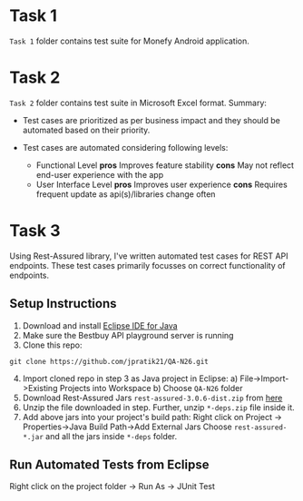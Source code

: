 Task 1
============
`Task 1` folder contains test suite for Monefy Android application.

Task 2
============
`Task 2` folder contains test suite in Microsoft Excel format. Summary:

* Test cases are prioritized as per business impact and they should be automated based on their priority.
* Test cases are automated considering following levels:
	
	- Functional Level 
		**pros** Improves feature stability
		**cons** May not reflect end-user experience with the app
	- User Interface Level 
		**pros** Improves user experience
		**cons** Requires frequent update as api(s)/libraries change often
	
Task 3 
=============
Using Rest-Assured library, I've written automated test cases for REST API endpoints. These test cases primarily focusses on correct functionality of endpoints.


Setup Instructions
----------------------

1. Download and install [Eclipse IDE for Java](https://www.eclipse.org/downloads/packages/eclipse-ide-java-developers/indigo)
2. Make sure the Bestbuy API playground server is running
3. Clone this repo:
```
git clone https://github.com/jpratik21/QA-N26.git
```
4. Import cloned repo in step 3 as Java project in Eclipse:
	a) File->Import->Existing Projects into Workspace 
	b) Choose `QA-N26` folder
5. Download Rest-Assured Jars `rest-assured-3.0.6-dist.zip` from [here](https://github.com/rest-assured/rest-assured/wiki/Downloads)
6. Unzip the file downloaded in step. Further, unzip `*-deps.zip` file inside it.
7. Add above jars into your project's build path: 
	Right click on Project -> Properties->Java Build Path->Add External Jars
	Choose `rest-assured-*.jar` and all the jars inside `*-deps` folder.
	
Run Automated Tests from Eclipse
----------------------
Right click on the project folder -> Run As -> JUnit Test